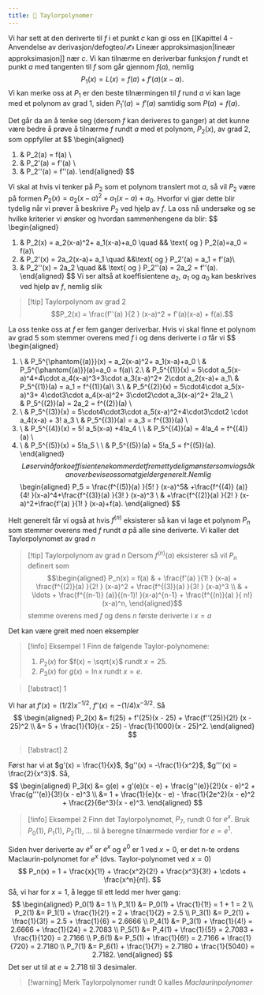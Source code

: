 ```yaml
---
title: 📄 Taylorpolynomer
---
```


Vi har sett at den deriverte til $f$ i et punkt $c$ kan gi oss en [[Kapittel 4 - Anvendelse av derivasjon/defogteo/✍️ Lineær approksimasjon|lineær approksimasjon]] nær $c$. Vi kan tilnærme en deriverbar funksjon $f$ rundt et punkt $a$ med tangenten til $f$ som går gjennom $f(a)$, nemlig
$$
P_1(x) = L(x) = f(a)+f'(a)(x-a).
$$
Vi kan merke oss at $P_1$ er den beste tilnærmingen til $f$ rund $a$ vi kan lage med et polynom av grad $1$, siden $P_1'(a) = f'(a)$ samtidig som $P(a) = f(a)$.

Det går da an å tenke seg (dersom $f$ kan deriveres to ganger) at det kunne være bedre å prøve å tilnærme $f$ rundt $a$ med et polynom, $P_2(x)$, av grad $2$, som oppfyller at
$$
\begin{aligned} 
  1.  & P_2(a) = f(a) \\
  2.  & P_2'(a) = f'(a) \\
  3.  & P_2''(a) = f''(a).
\end{aligned} 
$$

Vi skal at hvis vi tenker på $P_2$ som et polynom translert mot $a$, så vil $P_2$ være på formen $P_2(x) = a_2(x-a)^2+ a_1 (x-a)+a_0$. Hvorfor vi gjør dette blir tydelig når vi prøver å beskrive $P_2$ ved hjelp av $f$. La oss nå undersøke og se hvilke kriterier vi ønsker og hvordan sammenhengene da blir:
$$
\begin{aligned} 
  1. & P_2(x) = a_2(x-a)^2+ a_1(x-a)+a_0 \quad && \text{ og } P_2(a)=a_0 = f(a)\\
  2. & P_2'(x) = 2a_2(x-a)+ a_1 \quad &&\text{ og } P_2'(a) = a_1 = f'(a)\\
  3. & P_2''(x) = 2a_2  \quad && \text{ og } P_2''(a) = 2a_2 = f''(a).
\end{aligned} 
$$
Vi ser altså at koeffisientene $a_2$, $a_1$ og $a_0$ kan beskrives ved hjelp av $f$, nemlig slik

> [!tip] Taylorpolynom av grad 2   
$$P_2(x) = \frac{f''(a) }{2 } (x-a)^2 + f'(a)(x-a) + f(a).$$

La oss tenke oss at $f$ er fem ganger deriverbar. Hvis vi skal finne et polynom av grad 5 som stemmer overens med $f$ i og dens deriverte i $a$ får vi
$$
\begin{aligned} 
  1. \ & P_5^{\phantom{(a)}}(x) = a_2(x-a)^2+ a_1(x-a)+a_0 \\
  &  P_5^{\phantom{(a)}}(a)=a_0 = f(a)\\
  2.\ & P_5^{(1)}(x) = 5\cdot a_5(x-a)^4+4\cdot a_4(x-a)^3+3\cdot a_3(x-a)^2+ 2\cdot a_2(x-a)+ a_1\\
  & P_5^{(1)}(a) = a_1 = f^{(1)}(a)\\
  3.\ & P_5^{(2)}(x) = 5\cdot4\cdot a_5(x-a)^3+ 4\cdot3\cdot a_4(x-a)^2+ 3\cdot2\cdot a_3(x-a)^2+ 2!a_2 \\  
  & P_5^{(2)}(a) = 2a_2 = f^{(2)}(a) \\
  4. \ & P_5^{(3)}(x) = 5\cdot4\cdot3\cdot a_5(x-a)^2+4\cdot3\cdot2 \cdot a_4(x-a) + 3! a_3 \\
  & P_5^{(3)}(a) = a_3 = f^{(3)}(a) \\
  5. \ & P_5^{(4)}(x) = 5! a_5(x-a) +4!a_4 \\
   \ & P_5^{(4)}(a) = 4!a_4 = f^{(4)}(a) \\
6. \ & P_5^{(5)}(x) = 5!a_5 \\
\ & P_5^{(5)}(a) = 5!a_5 = f^{(5)}(a).
\end{aligned} 
$$
Løser vi nå for koeffisientene kommer det frem et tydelig mønster som vi også kan overbevise oss om at gjelder generelt. Nemlig
$$
\begin{aligned} 
 P_5 = \frac{f^{(5)}(a) }{5! } (x-a)^5& +\frac{f^{(4)} (a)}{4! }(x-a)^4+\frac{f^{(3)}(a) }{3! } (x-a)^3   \\ & +\frac{f^{(2)}(a) }{2! } (x-a)^2+\frac{f'(a) }{1! } (x-a)+f(a).
\end{aligned} 
$$

Helt generelt får vi også at hvis $f^{(n)}$ eksisterer så kan vi lage et polynom $P_n$ som stemmer overens med $f$ rundt $a$ på alle sine deriverte. Vi kaller det Taylorpolynomet av grad $n$

> [!tip] Taylorpolynom av grad $n$
> Dersom $f^{(n)}(a)$ eksisterer så vil $P_n$ definert som
>  $$\begin{aligned} P_n(x) = f(a) & + \frac{f'(a) }{1! } (x-a) + \frac{f^{(2)}(a) }{2! } (x-a)^2 + \frac{f^{(3)}(a) }{3! } (x-a)^3 \\ & + \ldots + \frac{f^{(n-1)} (a)}{(n-1)! }(x-a)^{n-1} + \frac{f^{(n)}(a) }{ n!}(x-a)^n,   \end{aligned}$$ 
>  stemme overens med $f$ og dens $n$ første deriverte i $x = a$


Det kan være greit med noen eksempler
> [!info] Eksempel 1
> Finn de følgende Taylor-polynomene: 
> 1.  $P_2(x)$ for $f(x) = \sqrt{x}$ rundt $x = 25$. 
> 2. $P_3(x)$ for $g(x) = \ln x$ rundt $x = e$.  

> [!abstract]  1
> 

Vi har at $f'(x) = (1/2)x^{-1/2}$, $f''(x) = -(1/4)x^{-3/2}$. Så
$$ \begin{aligned} P_2(x) &= f(25) + f'(25)(x - 25) + \frac{f''(25)}{2!} (x - 25)^2 \\ &= 5 + \frac{1}{10}(x - 25) - \frac{1}{1000}(x - 25)^2. \end{aligned} $$ 


> [!abstract]  2
> 


Først har vi at $g'(x) = \frac{1}{x}$, $g''(x) = -\frac{1}{x^2}$, $g'''(x) = \frac{2}{x^3}$. Så, $$ \begin{aligned} P_3(x) &= g(e) + g'(e)(x - e) + \frac{g''(e)}{2!}(x - e)^2 + \frac{g'''(e)}{3!}(x - e)^3 \\ &= 1 + \frac{1}{e}(x - e) - \frac{1}{2e^2}(x - e)^2 + \frac{2}{6e^3}(x - e)^3. \end{aligned} $$

> [!info] Eksempel 2
> Finn det Taylorpolynomet, $P_7$, rundt $0$ for $e^x$. Bruk $P_0(1)$, $P_1(1)$, $P_2(1)$, ... til å beregne tilnærmede verdier for $e = e^1$. 

Siden hver deriverte av $e^x$ er $e^x$ og $e^0$ er 1 ved $x = 0$, er det n-te ordens Maclaurin-polynomet for $e^x$ (dvs. Taylor-polynomet ved $x = 0$) $$ P_n(x) = 1 + \frac{x}{1!} + \frac{x^2}{2!} + \frac{x^3}{3!} + \cdots + \frac{x^n}{n!}. $$ Så, vi har for $x = 1$, å legge til ett ledd mer hver gang: $$ \begin{aligned} P_0(1) &= 1 \\ P_1(1) &= P_0(1) + \frac{1}{1!} = 1 + 1 = 2 \\ P_2(1) &= P_1(1) + \frac{1}{2!} = 2 + \frac{1}{2} = 2.5 \\ P_3(1) &= P_2(1) + \frac{1}{3!} = 2.5 + \frac{1}{6} = 2.6666 \\ P_4(1) &= P_3(1) + \frac{1}{4!} = 2.6666 + \frac{1}{24} = 2.7083 \\ P_5(1) &= P_4(1) + \frac{1}{5!} = 2.7083 + \frac{1}{120} = 2.7166 \\ P_6(1) &= P_5(1) + \frac{1}{6!} = 2.7166 + \frac{1}{720} = 2.7180 \\ P_7(1) &= P_6(1) + \frac{1}{7!} = 2.7180 + \frac{1}{5040} = 2.7182. \end{aligned} $$ Det ser ut til at $e \approx 2.718$ til 3 desimaler.

> [!warning] Merk
> Taylorpolynomer rundt 0 kalles *Maclaurinpolynomer* 
>  